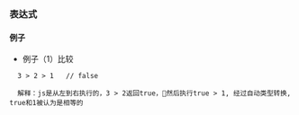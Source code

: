 ### 表达式
#### 例子
* 例子（1）比较
```
  3 > 2 > 1   // false

  解释：js是从左到右执行的，3 > 2返回true，然后执行true > 1, 经过自动类型转换, true和1被认为是相等的
```